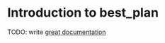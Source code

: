 # Introduction to best_plan

TODO: write [great documentation](http://jacobian.org/writing/what-to-write/)
